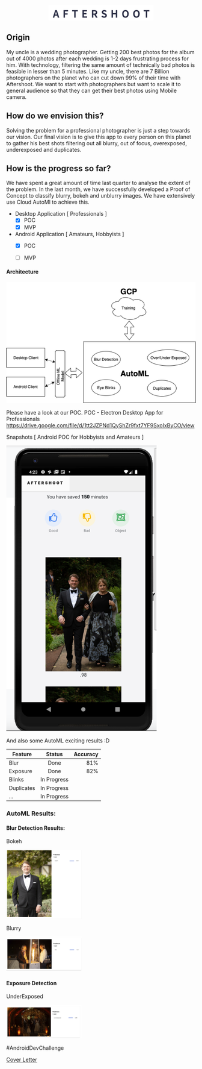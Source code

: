 <p align='center'>
  <img src='images/Screenshot 2019-12-03 at 8.24.22 PM.png' alt='logo'>
</p>

## Origin 
My uncle is a wedding photographer. Getting 200 best photos for the album out of 4000 photos after each wedding is 1-2 days frustrating process for him. With technology, filtering the same amount of technically bad photos is feasible in lesser than 5 minutes. Like my uncle, there are 7 Billion photographers on the planet who can cut down 99% of their time with Aftershoot.
We want to start with photographers but want to scale it to general audience so that they can get their best photos using Mobile camera. 

## How do we envision this?
Solving the problem for a professional photographer is just a step towards our vision. Our final vision is to give this app to every person on this planet to gather his best shots filtering out all blurry, out of focus, overexposed, underexposed and duplicates.

## How is the progress so far?
We have spent a great amount of time last quarter to analyse the extent of the problem. In the last month, we have successfully developed a Proof of Concept to classify blurry, bokeh and unblurry images. We have extensively use Cloud AutoMl to achieve this. 

- Desktop Application [ Professionals ]
  - [x] POC 
  - [x] MVP

- Android Application [ Amateurs, Hobbyists ] 
  - [x] POC 
  - [ ] MVP 


#### Architecture
<img src='images/Architecture.png' alt='architecture'>

Please have a look at our POC.
POC - Electron Desktop App for Professionals 
https://drive.google.com/file/d/1tt2JZPNd1QyShZr9fxt7YF9SxoIxByCO/view

Snapshots [ Android POC for Hobbyists and Amateurs ]
<p>
  <img src='images/Screenshot 2019-12-06 at 4.23.51 PM.png' alt='shots' width='400'>
</p>

And also some AutoML exciting results :D

| Feature       | Status        |Accuracy|
| ------------- |:-------------:| -----:|
| Blur          | Done          | 81%   |
| Exposure      | Done          | 82%   |
| Blinks        | In Progress   |       |
| Duplicates    | In Progress   |       |
| ...           | In Progress   |       |

### AutoML Results:
<h4>Blur Detection Results:</h4>
<p>Bokeh</p>
<img src='./images/1.png' style='max-width: 200px' alt='bokeh'/>
<p>Blurry</p>
<img src='./images/2.png' style='max-width: 200px' alt='blurry'/>
<h4>Exposure Detection</h4>
<p>UnderExposed</p>
<img src='./images/underexposed.png' style='max-width: 200px' alt='underexposed'>

<p>#AndroidDevChallenge</p>
<a href='https://github.com/aayusharora/Aftershoot/blob/master/cover-letter.md'>Cover Letter</a>
